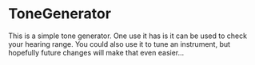 # ToneGenerator

This is a simple tone generator. One use it has is it can be used to check your hearing range. You could also use it to tune an instrument, but hopefully future changes will make that even easier...